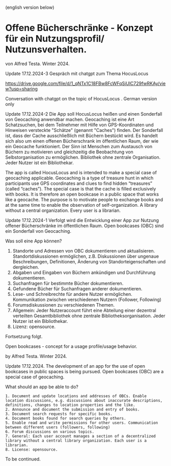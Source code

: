 (english version below)
# Offene Bücherschränke - Konzept für ein Nutzungsprofil/ Nutzunsverhalten. 
von Alfred Testa. Winter 2024.

Update 17.12.2024-3
Gespräch mit chatgpt zum Thema HocusLocus

https://drive.google.com/file/d/1_qNTx1C18FBw8FcWFqSiUlC729fwRKAy/view?usp=sharing

Conversation with chatgpt on the topic of HocusLocus . German version only

Update 17.12.2024-2
Die App soll HocusLocus heißen und einen Sonderfall von Geocaching anwendbar machen.
Geocaching ist eine Art Schatzsuchen, bei dem Teilnehmer mit Hilfe von GPS-Koordinaten und Hinweisen versteckte "Schätze" (genannt "Caches") finden. Der Sonderfall ist, dass der Cache ausschließlich mit Büchern bestückt wird. Es handelt sich also um einen offenen Bücherschrank im öffentlichen Raum, der wie ein Geocache funktioniert.
Der Sinn ist Menschen zum Austausch von Büchern zu motivieren und gleichzeitig die Beobachtung von Selbstorganisation zu ermöglichen.
Bibliothek ohne zentrale Organisation. Jeder Nutzer ist ein Bibliothekar.

The app is called HocusLocus and is intended to make a special case of geocaching applicable.
Geocaching is a type of treasure hunt in which participants use GPS coordinates and clues to find hidden “treasures” (called “caches”). The special case is that the cache is filled exclusively with books. It is therefore an open bookcase in a public space that works like a geocache.
The purpose is to motivate people to exchange books and at the same time to enable the observation of self-organization.
A library without a central organization. Every user is a librarian.

Update 17.12.2024-1
Verfolgt wird die Entwicklung einer App zur Nutzung offener Bücherschränke im öffentlichen Raum. Open bookcases (OBC) sind ein Sonderfall von Geocaching.

Was soll eine App können?
1. Standorte und Adressen von OBC dokumentieren und aktualisieren. Standortdiskussionen ermöglichen, z.B. Diskussionen über ungenaue Beschreibungen, Definitionen, Änderung von Standorteigenschaften und dergleichen.
2. Abgaben und Eingaben von Büchern ankündigen und Durchführung dokumentieren.
3. Suchanfragen für bestimmte Bücher dokumentieren.
4. Gefundene Bücher für Suchanfragen anderer dokumentieren.
5. Lese- und Schreibrechte für andere Nutzer ermöglichen. Kommunikation zwischen verschiedenen Nutzern (Follower, Following)
6. Forumsdiskussionen zu verschiedenen Themen.
7.  Allgemein: Jeder Nutzeraccount führt eine Abteilung einer dezentral verteilten Gesamtbibliothek ohne zentrale Bibliotheksorganisation. Jeder Nutzer ist ein Bibliothekar.
8.  Lizenz: opensource.

Fortsetzung folgt.

Open bookcases - concept for a usage profile/usage behavior.

by Alfred Testa. Winter 2024.

Update 17.12.2024. The development of an app for the use of open bookcases in public spaces is being pursued. Open bookcases (OBC) are a special case of geocaching.

What should an app be able to do?

    1. Document and update locations and addresses of OBCs. Enable location discussions, e.g. discussions about inaccurate descriptions, definitions, changes to location properties and the like.
    2. Announce and document the submission and entry of books.
    3. Document search requests for specific books.
    4. Document books found for search queries by others.
    5. Enable read and write permissions for other users. Communication between different users (followers, following)
    6. Forum discussions on various topics.
    7. General: Each user account manages a section of a decentralized library without a central library organization. Each user is a librarian.
    8. License: opensource.

To be continued.

